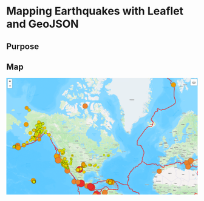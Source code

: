 # Mapping Earthquakes with Leaflet and GeoJSON

## Purpose

## Map

![Earthquake Map](Earthquake_Challenge/static/images/earthquakeMap.png)
